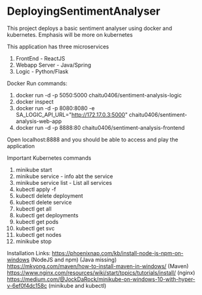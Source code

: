 # DeployingSentimentAnalyser

This project deploys a basic sentiment analyser using docker and kubernetes. Emphasis will be more on kubernetes

This application has three microservices 

1) FrontEnd - ReactJS
2) Webapp Server - Java/Spring
3) Logic - Python/Flask

Docker Run commands:

1) docker run -d -p 5050:5000 chaitu0406/sentiment-analysis-logic
2) docker inspect <logic-container>
3) docker run -d -p 8080:8080 -e SA_LOGIC_API_URL="http://172.17.0.3:5000" chaitu0406/sentiment-analysis-web-app
4) docker run -d -p 8888:80 chaitu0406/sentiment-analysis-frontend

Open localhost:8888 and you should be able to access and play the application

Important Kubernetes commands
1) minikube start
2) minikube service <service-name> - info abt the service
3) minikube service list - List all services
4) kubectl apply -f <path to maifest file>
5) kubectl delete deployment <deployment-name>
6) kubectl delete service <service-name>
7) kubectl get all
8) kubectl get deployments
9) kubectl get pods
10) kubectl get svc
11) kubectl get nodes
12) minikube stop


Installation Links:
https://phoenixnap.com/kb/install-node-js-npm-on-windows (NodeJS and npm)
(Java missing)
https://mkyong.com/maven/how-to-install-maven-in-windows/ (Maven)
https://www.nginx.com/resources/wiki/start/topics/tutorials/install/ (nginx)
https://medium.com/@JockDaRock/minikube-on-windows-10-with-hyper-v-6ef0f4dc158c (minikube and kubectl)